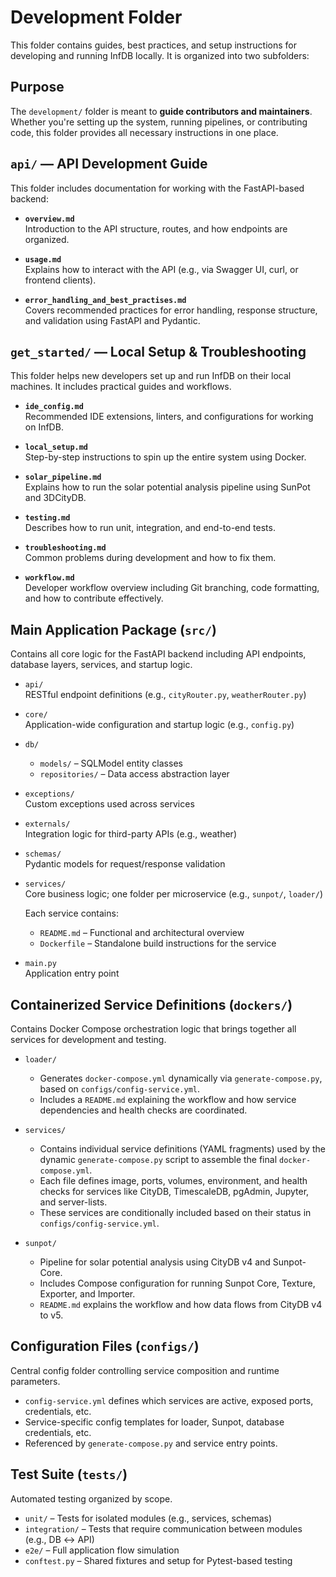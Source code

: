 # Development Folder

This folder contains guides, best practices, and setup instructions for developing and running InfDB locally. It is organized into two subfolders:

## Purpose

The `development/` folder is meant to **guide contributors and maintainers**. Whether you're setting up the system, running pipelines, or contributing code, this folder provides all necessary instructions in one place.


## `api/` — API Development Guide

This folder includes documentation for working with the FastAPI-based backend:

- **`overview.md`**  
  Introduction to the API structure, routes, and how endpoints are organized.

- **`usage.md`**  
  Explains how to interact with the API (e.g., via Swagger UI, curl, or frontend clients).

- **`error_handling_and_best_practises.md`**  
  Covers recommended practices for error handling, response structure, and validation using FastAPI and Pydantic.


## `get_started/` — Local Setup & Troubleshooting

This folder helps new developers set up and run InfDB on their local machines. It includes practical guides and workflows.

- **`ide_config.md`**  
  Recommended IDE extensions, linters, and configurations for working on InfDB.

- **`local_setup.md`**  
  Step-by-step instructions to spin up the entire system using Docker.

- **`solar_pipeline.md`**  
  Explains how to run the solar potential analysis pipeline using SunPot and 3DCityDB.

- **`testing.md`**  
  Describes how to run unit, integration, and end-to-end tests.

- **`troubleshooting.md`**  
  Common problems during development and how to fix them.

- **`workflow.md`**  
  Developer workflow overview including Git branching, code formatting, and how to contribute effectively.


## Main Application Package (`src/`)

Contains all core logic for the FastAPI backend including API endpoints, database layers, services, and startup logic.

- `api/`  
  RESTful endpoint definitions (e.g., `cityRouter.py`, `weatherRouter.py`)

- `core/`  
  Application-wide configuration and startup logic (e.g., `config.py`)

- `db/`  
  - `models/` – SQLModel entity classes  
  - `repositories/` – Data access abstraction layer

- `exceptions/`  
  Custom exceptions used across services

- `externals/`  
  Integration logic for third-party APIs (e.g., weather)

- `schemas/`  
  Pydantic models for request/response validation

- `services/`  
  Core business logic; one folder per microservice (e.g., `sunpot/`, `loader/`)

  Each service contains:
  - `README.md` – Functional and architectural overview  
  - `Dockerfile` – Standalone build instructions for the service

- `main.py`  
  Application entry point

## Containerized Service Definitions (`dockers/`)

Contains Docker Compose orchestration logic that brings together all services for development and testing.

- `loader/`  
  - Generates `docker-compose.yml` dynamically via `generate-compose.py`, based on `configs/config-service.yml`.  
  - Includes a `README.md` explaining the workflow and how service dependencies and health checks are coordinated.

- `services/`  
  - Contains individual service definitions (YAML fragments) used by the dynamic `generate-compose.py` script to assemble the final `docker-compose.yml`.  
  - Each file defines image, ports, volumes, environment, and health checks for services like CityDB, TimescaleDB, pgAdmin, Jupyter, and server-lists.  
  - These services are conditionally included based on their status in `configs/config-service.yml`.

- `sunpot/`  
  - Pipeline for solar potential analysis using CityDB v4 and Sunpot-Core.  
  - Includes Compose configuration for running Sunpot Core, Texture, Exporter, and Importer.  
  - `README.md` explains the workflow and how data flows from CityDB v4 to v5.

## Configuration Files (`configs/`)

Central config folder controlling service composition and runtime parameters.

- `config-service.yml` defines which services are active, exposed ports, credentials, etc.
- Service-specific config templates for loader, Sunpot, database credentials, etc.
- Referenced by `generate-compose.py` and service entry points.

## Test Suite (`tests/`)

Automated testing organized by scope.

- `unit/` – Tests for isolated modules (e.g., services, schemas)
- `integration/` – Tests that require communication between modules (e.g., DB ↔ API)
- `e2e/` – Full application flow simulation
- `conftest.py` – Shared fixtures and setup for Pytest-based testing
